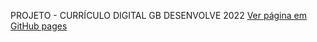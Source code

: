 PROJETO - CURRÍCULO DIGITAL GB DESENVOLVE 2022
[Ver página em GitHub pages](https://limadanilo93.github.io)